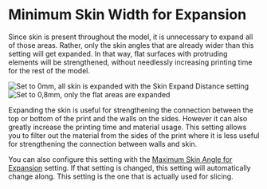 Minimum Skin Width for Expansion
====
Since skin is present throughout the model, it is unnecessary to expand all of those areas. Rather, only the skin angles that are already wider than this setting will get expanded. In that way, flat surfaces with protruding elements will be strengthened, without needlessly increasing printing time for the rest of the model.

![Set to 0mm, all skin is expanded with the Skin Expand Distance setting](../images/max_skin_angle_for_expansion_90.png)
![Set to 0,8mm, only the flat areas are expanded](../images/max_skin_angle_for_expansion_45.png)

Expanding the skin is useful for strengthening the connection between the top or bottom of the print and the walls on the sides. However it can also greatly increase the printing time and material usage. This setting allows you to filter out the material from the sides of the print where it is less useful for strengthening the connection between walls and skin.

You can also configure this setting with the [Maximum Skin Angle for Expansion](max_skin_angle_for_expansion.md) setting. If that setting is changed, this setting will automatically change along. This setting is the one that is actually used for slicing.